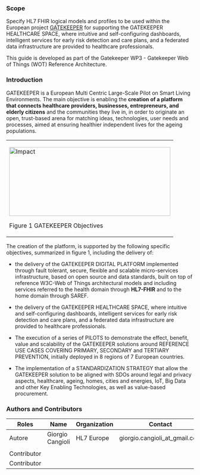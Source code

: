 ### Scope

Specify HL7 FHIR logical models and profiles to be used within the
European project [GATEKEEPER](https://www.gatekeeper-project.eu/) for
supporting the GATEKEEPER HEALTHCARE SPACE, where intuitive and
self-configuring dashboards, intelligent services for early risk
detection and care plans, and a federated data infrastructure are
provided to healthcare professionals.

This guide is developed as part of the Gatekeeper WP3 - Gatekeeper Web
of Things (WOT) Reference Architecture.

### Introduction

GATEKEEPER is a European Multi Centric Large-Scale Pilot on Smart Living
Environments. The main objective is enabling the **creation of a
platform that connects healthcare providers, businesses, entrepreneurs,
and elderly citizens** and the communities they live in, in order to
originate an open, trust-based arena for matching ideas, technologies,
user needs and processes, aimed at ensuring healthier independent lives
for the ageing populations.

<table>
<tbody>
<tr class="odd">
<td><p><img src="home-1.png" style="width:4.50926in;height:1.92747in" alt="Impact" /></p>
<p>Figure 1 GATEKEEPER Objectives</p></td>
</tr>
</tbody>
</table>

The creation of the platform, is supported by the following specific
objectives, summarized in figure 1, including the delivery of:

  - the delivery of the GATEKEEPER DIGITAL PLATFORM implemented through
    fault tolerant, secure, flexible and scalable micro-services
    infrastructure, based on open source and data standards, built on
    top of reference W3C-Web of Things architectural models and
    including services referred to the health domain through
    **HL7-FHIR** and to the home domain through SAREF.

  - the delivery of the GATEKEEPER HEALTHCARE SPACE, where intuitive and
    self-configuring dashboards, intelligent services for early risk
    detection and care plans, and a federated data infrastructure are
    provided to healthcare professionals.

  - The execution of a series of PILOTS to demonstrate the effect,
    benefit, value and scalability of the GATEKEEPER solutions around
    REFERENCE USE CASES COVERING PRIMARY, SECONDARY and TERTIARY
    PREVENTION, initially deployed in 8 regions of 7 European countries.

  - The implementation of a STANDARDIZATION STRATEGY that allow the
    GATEKEEPER solution to be aligned with SDOs around legal and privacy
    aspects, healthcare, ageing, homes, cities and energies, IoT, Big
    Data and other Key Enabling Technologies, as well as value-based
    procurement.

### Authors and Contributors

<table>
<thead>
<tr class="header">
<th>Roles</th>
<th>Name</th>
<th>Organization</th>
<th>Contact</th>
</tr>
</thead>
<tbody>
<tr class="odd">
<td>Autore</td>
<td>Giorgio Cangioli</td>
<td>HL7 Europe</td>
<td>giorgio.cangioli_at_gmail.com</td>
</tr>
<tr class="even">
<td></td>
<td></td>
<td></td>
<td></td>
</tr>
<tr class="odd">
<td>Contributor</td>
<td></td>
<td></td>
<td></td>
</tr>
<tr class="even">
<td>Contributor</td>
<td></td>
<td></td>
<td></td>
</tr>
</tbody>
</table>
